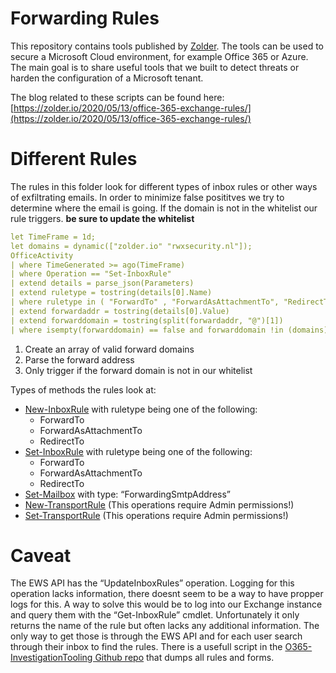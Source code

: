 # Forwarding Rules

This repository contains tools published by [Zolder](https://zolder.io). The tools can be used to secure a Microsoft Cloud environment, for example Office 365 or Azure. The main goal is to share useful tools that we built to detect threats or harden the configuration of a Microsoft tenant.

The blog related to these scripts can be found here: [https://zolder.io/2020/05/13/office-365-exchange-rules/](https://zolder.io/2020/05/13/office-365-exchange-rules/)

# Different Rules

The rules in this folder look for different types of inbox rules or other ways of exfiltrating emails. In order to minimize false posititves we try to determine where the email is going. If the domain is not in the whitelist our rule triggers. **be sure to update the whitelist**

```yml
let TimeFrame = 1d;
let domains = dynamic(["zolder.io" "rwxsecurity.nl"]);
OfficeActivity
| where TimeGenerated >= ago(TimeFrame) 
| where Operation == "Set-InboxRule"
| extend details = parse_json(Parameters)
| extend ruletype = tostring(details[0].Name) 
| where ruletype in ( "ForwardTo" , "ForwardAsAttachmentTo", "RedirectTo")
| extend forwardaddr = tostring(details[0].Value) 
| extend forwarddomain = tostring(split(forwardaddr, "@")[1])
| where isempty(forwarddomain) == false and forwarddomain !in (domains)
```

1. Create an array of valid forward domains
2. Parse the forward address
3. Only trigger if the forward domain is not in our whitelist

Types of methods the rules look at:

- [New-InboxRule](New-InboxRule.yml) with ruletype being one of the following:
    - ForwardTo
    - ForwardAsAttachmentTo
    - RedirectTo
- [Set-InboxRule](Set-InboxRule.yml) with ruletype being one of the following:
    - ForwardTo
    - ForwardAsAttachmentTo
    - RedirectTo
- [Set-Mailbox](Set-Mailbox.yml) with type: “ForwardingSmtpAddress”
- [New-TransportRule](New-TransportRule.yml)  (This operations require Admin permissions!)
- [Set-TransportRule](Set-TransportRule.yml)  (This operations require Admin permissions!)


# Caveat
The EWS API has the “UpdateInboxRules” operation. Logging for this operation lacks information, there doesnt seem to be a way to have propper logs for this. A way to solve this would be to log into our Exchange instance and query them with the “Get-InboxRule” cmdlet. Unfortunately it only returns the name of the rule but often lacks any additional information. The only way to get those is through the EWS API and for each user search through their inbox to find the rules. There is a usefull script in the [O365-InvestigationTooling Github repo](https://github.com/gscales/O365-InvestigationTooling/blob/master/Get-AllTenantRulesAndForms.ps1) that dumps all rules and forms.
